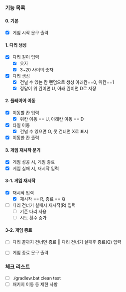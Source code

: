 ### 기능 목록
#### 0. 기본
 - [x] 게임 시작 문구 출력
#### 1. 다리 생성
 - [x] 다리 길이 입력
   - [x] 숫자
   - [x] 3~20 사이의 숫자
 - [x] 다리 생성
   - [x] 건널 수 있는 칸 랜덤으로 생성 아래칸==0, 위칸==1
   - [x] 정답이 위 칸이면 U, 아래 칸이면 D로 저장
#### 2. 플레이어 이동
 - [x] 이동할 칸 입력
   - [x] 위칸 이동 == U, 아래칸 이동 == D
 - [x] 타일 이동
   - [x] 건널 수 있으면 O, 못 건너면 X로 표시
 - [x] 이동한 칸 출력
#### 3. 게임 재시작 분기
 - [x] 게임 성공 시, 게임 종료
 - [x] 게임 실패 시, 재시작 입력
#### 3-1. 게임 재시작
 - [x] 재시작 입력
    - [x] 재시작 == R, 종료 == Q
 - [ ] 다리 건너기 실패시 재시작(R) 입력
   - [ ] 기존 다리 사용
   - [ ] 시도 횟수 증가
#### 3-2. 게임 종료
 - [ ] 다리 끝까지 건너면 종료 || 다리 건너기 실패후 종료(Q) 입력
 - [ ] 게임 종료 문구 출력


### 체크 리스트
 - [ ] ./gradlew.bat clean test
 - [ ] 패키지 이동 등 제한 사항